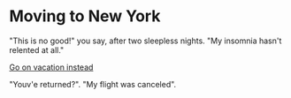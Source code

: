 # Moving to New York

"This is no good!" you say, after two sleepless nights. "My insomnia hasn't relented at all."

[Go on vacation instead](../licked-cat/vacation.md)

"Youv'e returned?". "My flight was canceled".
